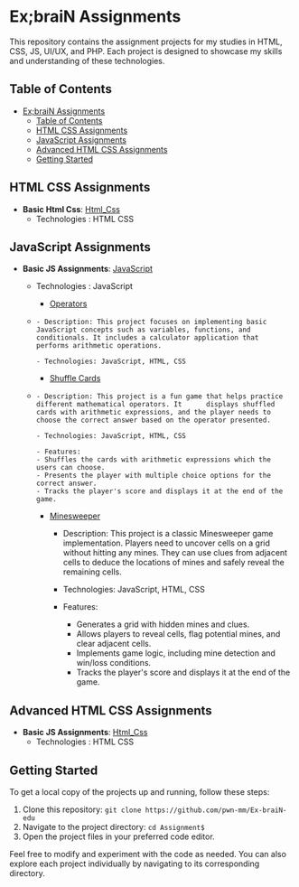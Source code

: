 # Ex;braiN Assignments

This repository contains the assignment projects for my studies in HTML, CSS, JS, UI/UX, and PHP. Each project is designed to showcase my skills and understanding of these technologies.

## Table of Contents

- [Ex;braiN Assignments](#exbrain-assignments)
  - [Table of Contents](#table-of-contents)
  - [HTML CSS Assignments](#html-css-assignments)
  - [JavaScript Assignments](#javascript-assignments)
  - [Advanced HTML CSS Assignments](#advanced-html-css-assignments)
  - [Getting Started](#getting-started)

## HTML CSS Assignments

- **Basic Html Css**: [Html_Css](Html-Css/)
  - Technologies : HTML CSS

## JavaScript Assignments

- **Basic JS Assignments**: [JavaScript](JS-Assignments/)
  - Technologies : JavaScript

    - [Operators](JS-Assignments/Operators)
  - 
        - Description: This project focuses on implementing basic JavaScript concepts such as variables, functions, and conditionals. It includes a calculator application that performs arithmetic operations.
        
        - Technologies: JavaScript, HTML, CSS

    - [Shuffle Cards](JS-Assignments/ShuffleCards)
  - 
        - Description: This project is a fun game that helps practice different mathematical operators. It      displays shuffled cards with arithmetic expressions, and the player needs to choose the correct answer based on the operator presented.
      
        - Technologies: JavaScript, HTML, CSS
      
        - Features:
        - Shuffles the cards with arithmetic expressions which the users can choose.
        - Presents the player with multiple choice options for the correct answer.
        - Tracks the player's score and displays it at the end of the game.

    - [Minesweeper](JS-Assignments/MineSweeper)
        
        - Description: This project is a classic Minesweeper game implementation. Players need to uncover cells on a grid without hitting any mines. They can use clues from adjacent cells to deduce the locations of mines and safely reveal the remaining cells.
        
        - Technologies: JavaScript, HTML, CSS
        
        - Features:
          - Generates a grid with hidden mines and clues.
          - Allows players to reveal cells, flag potential mines, and clear adjacent cells.
          - Implements game logic, including mine detection and win/loss conditions.
          - Tracks the player's score and displays it at the end of the game.

## Advanced HTML CSS Assignments

- **Basic JS Assignments**: [Html_Css](Advanced-Html-css/)
  - Technologies : HTML CSS


## Getting Started

To get a local copy of the projects up and running, follow these steps:

1. Clone this repository: `git clone https://github.com/pwn-mm/Ex-braiN-edu`
2. Navigate to the project directory: `cd Assignment$`
3. Open the project files in your preferred code editor.

Feel free to modify and experiment with the code as needed. You can also explore each project individually by navigating to its corresponding directory.

